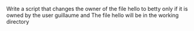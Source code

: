 Write a script that changes the owner of the file hello to betty only if it is owned by the user guillaume and The file hello will be in the working directory
